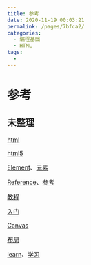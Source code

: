 ```yaml
---
title: 参考
date: 2020-11-19 00:03:21
permalink: /pages/7bfca2/
categories:
  - 编程基础
  - HTML
tags:
  -
---
```


# 参考



## 未整理

[html](https://wiki.developer.mozilla.org/zh-CN/docs/tag/html)

[html5](https://wiki.developer.mozilla.org/zh-CN/docs/tag/HTML5)

[Element](https://wiki.developer.mozilla.org/zh-CN/docs/tag/Element)、[元素](https://wiki.developer.mozilla.org/zh-CN/docs/tag/元素)

[Reference](https://wiki.developer.mozilla.org/zh-CN/docs/tag/Reference)、[参考](https://wiki.developer.mozilla.org/zh-CN/docs/tag/参考)

[教程](https://wiki.developer.mozilla.org/zh-CN/docs/tag/教程)

[入门](https://wiki.developer.mozilla.org/zh-CN/docs/tag/入门)

[Canvas](https://wiki.developer.mozilla.org/zh-CN/docs/tag/Canvas)

[布局](https://wiki.developer.mozilla.org/zh-CN/docs/tag/布局)

[learn](https://wiki.developer.mozilla.org/zh-CN/docs/tag/learn)、[学习](https://wiki.developer.mozilla.org/zh-CN/docs/tag/学习)

